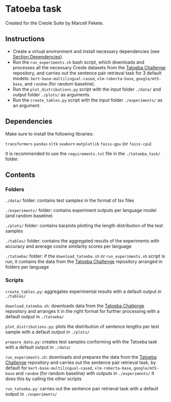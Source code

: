 # Tatoeba task

Created for the Creole Suite by Marcell Fekete.

## Instructions

* Create a virtual environment and install necessary dependencies (see [Section Dependencies](#dependencies)).
* Run the `run_experiments.sh` bash script, which downloads and processes all the necessary Creole datasets from the [Tatoeba Challenge](https://github.com/Helsinki-NLP/Tatoeba-Challenge/blob/master/data/README.md) repository, and carries out the sentence pair retrieval task for 3 default models: `bert-base-multilingual-cased`, `xlm-roberta-base`, `google/mt5-base`, and `random` (for random baseline).
* Run the `plot_distributions.py` script with the input folder `./data/` and output folder `./plots/` as arguments.
* Run the `create_tables.py` script with the input folder `./experiments/` as an argument.

## Dependencies

Make sure to install the following libraries:

`transformers` `pandas` `nltk` `seaborn` `matplotlib` `faiss-gpu` (or `faiss-cpu`)

It is recommended to use the `requirements.txt` file in the `./tatoeba_task/` folder.

## Contents

### Folders

`./data/` folder: contains test samples in the format of tsv files

`./experiments/` folder: contains experiment outputs per language model (and random baseline)

`./plots/` folder: contains barplots plotting the length distribution of the test samples

`./tables/` folder: contains the aggregated results of the experiments with accuracy and average cosine similarity scores per language

`./tatoeba/` folder: if the `download_tatoeba.sh` or `run_experiments.sh` script is run, it contains the data from the [Tatoeba Challenge](https://github.com/Helsinki-NLP/Tatoeba-Challenge/blob/master/data/README.md) repository arranged in folders per language

### Scripts

`create_tables.py`: aggregates experimental results with a default output in `./tables/`

`download_tatoeba.sh`: downloads data from the [Tatoeba Challenge](https://github.com/Helsinki-NLP/Tatoeba-Challenge/blob/master/data/README.md) repository and arranges it in the right format for further processing with a default output in `./tatoeba/`

`plot_distributions.py`: plots the distribution of sentence lengths per test sample with a default output in `./plots/`

`prepare_data.py`: creates test samples conforming with the Tatoeba task with a default output in `./data/`

`run_experiments.sh`: downloads and prepares the data from the [Tatoeba Challenge](https://github.com/Helsinki-NLP/Tatoeba-Challenge/blob/master/data/README.md) repository and carries out the sentence pair retrieval task, by default for `bert-base-multilingual-cased`, `xlm-roberta-base`, `google/mt5-base` and `random` (for random baseline) with outputs in `./experiments/`
It does this by calling the other scripts

`run_tatoeba.py`: carries out the sentence pair retrieval task with a default output in `./experiments/`

